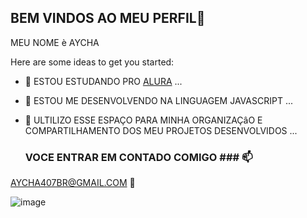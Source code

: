 ## BEM VINDOS AO MEU PERFIL👋


MEU NOME è AYCHA 

Here are some ideas to get you started:

- 🔭 ESTOU ESTUDANDO PRO [ALURA](https://www.alura.com.br)
 ...
- 🌱 ESTOU ME DESENVOLVENDO NA LINGUAGEM JAVASCRIPT ...
- 👯 ULTILIZO ESSE ESPAÇO PARA MINHA ORGANIZAÇâO E COMPARTILHAMENTO DOS MEU PROJETOS DESENVOLVIDOS ...

   ### VOCE ENTRAR EM CONTADO COMIGO ### 📫

AYCHA407BR@GMAIL.COM 💬

![image](https://github.com/aycha3c/aycha3c/assets/172678824/8f05ca43-b1c3-4669-a0bf-1d83fb13c562)



